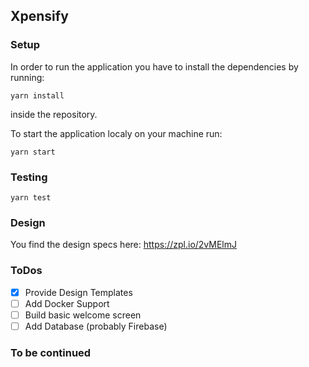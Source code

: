 ## Xpensify

### Setup

In order to run the application you have to install the dependencies by running:

`yarn install` 

inside the repository.


To start the application localy on your machine run:

`yarn start`

### Testing

`yarn test`


### Design

You find the design specs here: https://zpl.io/2vMElmJ

### ToDos

- [x] Provide Design Templates
- [ ] Add Docker Support 
- [ ] Build basic welcome screen
- [ ] Add Database (probably Firebase)

### To be continued 
